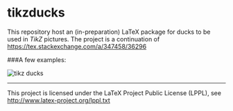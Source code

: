 # tikzducks

This repository host an (in-preparation) LaTeX package for ducks to be used in *TikZ* pictures. The project is a continuation of https://tex.stackexchange.com/a/347458/36296

###A few examples:

![tikz ducks](https://user-images.githubusercontent.com/8226363/28834301-28980fac-76e2-11e7-91b5-cdb3d16c45a1.png)

----

This project is licensed under the LaTeX Project Public License (LPPL), see http://www.latex-project.org/lppl.txt
